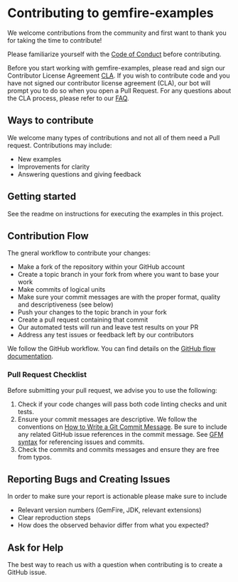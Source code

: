 <!--
  ~ Copyright (c) VMware, Inc. 2023. All rights reserved.
  -->
# Contributing to gemfire-examples
We welcome contributions from the community and first want to thank you for taking the time to contribute!

Please familiarize yourself with the [Code of Conduct](https://github.com/vmware/.github/blob/main/CODE_OF_CONDUCT.md) before contributing.

Before you start working with gemfire-examples, please read and sign our Contributor License Agreement [CLA](https://cla.vmware.com/cla/1/preview). If you wish to contribute code and you have not signed our contributor license agreement (CLA), our bot will prompt you to do so when you open a Pull Request. For any questions about the CLA process, please refer to our [FAQ]([https://cla.vmware.com/faq](https://cla.vmware.com/faq)).

## Ways to contribute
We welcome many types of contributions and not all of them need a Pull request. Contributions may include:
* New examples
* Improvements for clarity
* Answering questions and giving feedback

## Getting started
See the readme on instructions for executing the examples in this project.

## Contribution Flow
The gneral workflow to contribute your changes:
* Make a fork of the repository within your GitHub account
* Create a topic branch in your fork from where you want to base your work
* Make commits of logical units
* Make sure your commit messages are with the proper format, quality and descriptiveness (see below)
* Push your changes to the topic branch in your fork
* Create a pull request containing that commit
* Our automated tests will run and leave test results on your PR
* Address any test issues or feedback left by our contributors

We follow the GitHub workflow. You can find details on the [GitHub flow documentation](https://docs.github.com/en/get-started/quickstart/github-flow).

### Pull Request Checklist

Before submitting your pull request, we advise you to use the following:

1. Check if your code changes will pass both code linting checks and unit tests.
2. Ensure your commit messages are descriptive. We follow the conventions on [How to Write a Git Commit Message](http://chris.beams.io/posts/git-commit/). Be sure to include any related GitHub issue references in the commit message. See [GFM syntax](https://guides.github.com/features/mastering-markdown/#GitHub-flavored-markdown) for referencing issues and commits.
3. Check the commits and commits messages and ensure they are free from typos.

## Reporting Bugs and Creating Issues
In order to make sure your report is actionable please make sure to include
* Relevant version numbers (GemFire, JDK, relevant extensions)
* Clear reproduction steps
* How does the observed behavior differ from what you expected?

## Ask for Help
The best way to reach us with a question when contributing is to create a GitHub issue.

